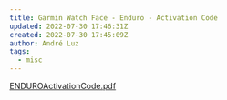 ```yaml
---
title: Garmin Watch Face - Enduro - Activation Code
updated: 2022-07-30 17:46:31Z
created: 2022-07-30 17:45:09Z
author: André Luz
tags:
  - misc
---
```


[ENDUROActivationCode.pdf](../../_resources/ENDUROActivationCode.pdf)